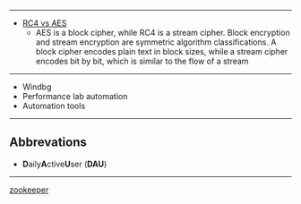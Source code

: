 _____

* [RC4 vs AES](https://askanydifference.com/difference-between-aes-and-rc4-with-table/)
  * AES is a block cipher, while RC4 is a stream cipher. Block encryption and stream encryption are symmetric algorithm classifications. A block cipher encodes plain text in block sizes, while a stream cipher encodes bit by bit, which is similar to the flow of a stream
____

* Windbg
* Performance lab automation
* Automation tools
____

## Abbrevations
* **D**aily**A**ctive**U**ser (__DAU__)

_____

[zookeeper](https://www.youtube.com/watch?v=gZj16chk0Ss)